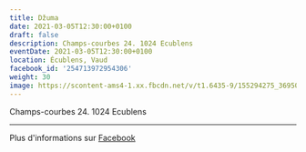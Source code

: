 ```yaml
---
title: Džuma
date: 2021-03-05T12:30:00+0100
draft: false
description: Champs-courbes 24. 1024 Ecublens
eventDate: 2021-03-05T12:30:00+0100
location: Écublens, Vaud
facebook_id: '254713972954306'
weight: 30
image: https://scontent-ams4-1.xx.fbcdn.net/v/t1.6435-9/155294275_3695079563921169_4909597834044538694_n.jpg?_nc_cat=101&ccb=1-7&_nc_sid=9e60e4&_nc_ohc=sFITRqQ6O-0Q7kNvwE6SquQ&_nc_oc=Adkdb_zkyeYNG58Cw9KREuno1Ccrn6VrOasFyUdZL29vcNaYNeb2Xc1c1WsJgzDi7BY&_nc_zt=23&_nc_ht=scontent-ams4-1.xx&edm=ABTKTjYEAAAA&_nc_gid=I9HWgP3SvoqEJeAaFm1ZNA&oh=00_AfRSSD2uNY8wcDri-EOsejdZ2q_OUgvSw-47xCRXRxjnww&oe=68A3D0DB
---
```


Champs-courbes 24. 1024 Ecublens

---

Plus d'informations sur [Facebook](https://facebook.com/events/254713972954306)